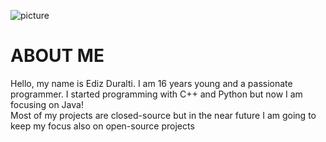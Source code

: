 ![picture](https://i.imgur.com/mmwTFOD.png)
<h1> ABOUT ME </H1>
<p>Hello, my name is Ediz Duralti.
I am 16 years young and a passionate programmer. I started programming
with C++ and Python but now I am focusing on Java!<br> Most of my projects are
closed-source but in the near future I am going to
keep my focus also on open-source projects</p>


<!--
**scrookde/scrookde** is a ✨ _special_ ✨ repository because its `README.md` (this file) appears on your GitHub profile.

